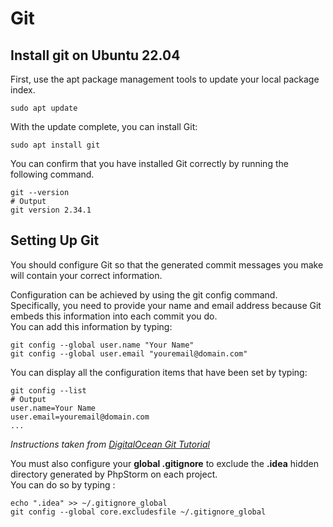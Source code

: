 # Git

## Install git on Ubuntu 22.04

First, use the apt package management tools to update your local package index.

```shell
sudo apt update
```

With the update complete, you can install Git:

```shell
sudo apt install git
```

You can confirm that you have installed Git correctly by running the following command.

```shell
git --version
# Output
git version 2.34.1
```

## Setting Up Git

You should configure Git so that the generated commit messages you make will contain your correct information.

Configuration can be achieved by using the git config command.  
Specifically, you need to provide your name and email address because Git embeds this information into each commit you do.  
You can add this information by typing:

```shell
git config --global user.name "Your Name"
git config --global user.email "youremail@domain.com"
```

You can display all the configuration items that have been set by typing:

```shell
git config --list
# Output
user.name=Your Name
user.email=youremail@domain.com
...
```

_Instructions taken from [DigitalOcean Git Tutorial](https://www.digitalocean.com/community/tutorials/how-to-install-git-on-ubuntu-22-04)_

You must also configure your **global .gitignore** to exclude the **.idea** hidden directory generated by PhpStorm on each project.  
You can do so by typing :

```shell
echo ".idea" >> ~/.gitignore_global
git config --global core.excludesfile ~/.gitignore_global
```
